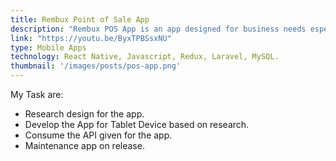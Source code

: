 ```yaml
---
title: Rembux Point of Sale App
description: "Rembux POS App is an app designed for business needs especially transaction recording. Rembux POS has various features and excellent performance."
link: "https://youtu.be/ByxTPBSsxNU"
type: Mobile Apps
technology: React Native, Javascript, Redux, Laravel, MySQL.
thumbnail: '/images/posts/pos-app.png'
---
```


My Task are:
* Research design for the app.
* Develop the App for Tablet Device based on research.
* Consume the API given for the app.
* Maintenance app on release.
